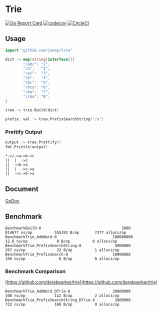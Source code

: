 # Trie

[![Go Report Card](https://goreportcard.com/badge/github.com/joway/trie)](https://goreportcard.com/report/github.com/joway/trie)
[![codecov](https://codecov.io/gh/joway/trie/branch/master/graph/badge.svg)](https://codecov.io/gh/joway/trie)
[![CircleCI](https://circleci.com/gh/joway/trie.svg?style=shield)](https://circleci.com/gh/joway/trie)

## Usage

```go
import "github.com/joway/trie"

dict := map[string]interface{}{
		"/abc": "2",
		"/a":   "1",
		"/ac":  "3",
		"/b":   "4",
		"/bc":  "5",
		"/bca": "6",
		"/ba":  "7",
		"/cba": "8",
}

tree := trie.Build(dict)

prefix, val := tree.PrefixSearchString("/a")
```

### Prettify Output

```go
output := tree.Prettify()
fmt.Println(output)
```

```
*->/->a->b->c
||  |  ->c
||  ->b->a
||  |  ->c->a
||  ->c->b->a
```

## Document

[GoDoc](https://godoc.org/github.com/joway/trie)

## Benchmark

```
BenchmarkBuild-8                                    2000            814677 ns/op          555392 B/op       7377 allocs/op
BenchmarkTrie_AddWord-8                         100000000               12.6 ns/op             0 B/op          0 allocs/op
BenchmarkTrie_PrefixSearchString-8               5000000               267 ns/op              32 B/op          1 allocs/op
BenchmarkTrie_PrefixSearch-8                    10000000               156 ns/op               0 B/op          0 allocs/op
```

### Benchmark Comparison

[https://github.com/derekparker/trie](https://github.com/derekparker/trie) 

```
BenchmarkTrie_AddWord_DTrie-8                   20000000               108 ns/op             112 B/op          2 allocs/op
BenchmarkTrie_PrefixSearchString_DTrie-8         2000000               732 ns/op             160 B/op          9 allocs/op
```
